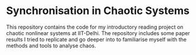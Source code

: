 # Synchronisation in Chaotic Systems
This repository contains the code for my introductory reading project on chaotic nonlinear systems at IIT-Delhi. The repository includes some paper results I tried to replicate and go deeper into to familiarise myself with the methods and tools to analyse chaos.
